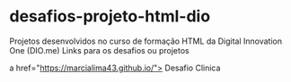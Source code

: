 # desafios-projeto-html-dio
Projetos desenvolvidos no curso de formação HTML da Digital Innovation One (DIO.me)
Links para os desafios ou projetos

a href="https://marcialima43.github.io/"> Desafio Clinica </a></br>
 
